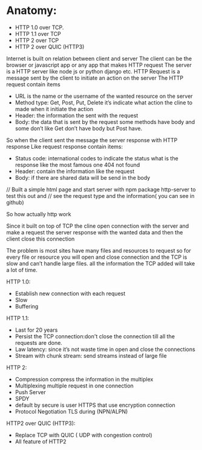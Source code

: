 # Anatomy:

- HTTP 1.0 over TCP.
- HTTP 1.1 over TCP
- HTTP 2 over TCP
- HTTP 2 over QUIC (HTTP3)

Internet is built on relation between client and server
The client can be the browser or javascript app or any app that makes HTTP request
The server is a HTTP server like node js or python django etc.
HTTP Request is a message sent by the client to initiate an action on the server
The HTTP request contain items

- URL is the name or the username of the wanted resource on the server
- Method type: Get, Post, Put, Delete it’s indicate what action the cline to made when it initiate the action
- Header: the information the sent with the request
- Body: the data that is sent by the request some methods have body and some don’t like Get don’t have body but Post have.

So when the client sent the message the server response with HTTP response
Like request response contain items:

- Status code: international codes to indicate the status what is the response like the most famous one 404 not found
- Header: contain the information like the request
- Body: if there are shared data will be send in the body

// Built a simple html page and start server with npm package http-server to test this out and
// see the request type and the information( you can see in github)

So how actually http work

Since it built on top of TCP the cline open connection with the server and make a request the server response with the wanted data and then the client close this connection

The problem is most sites have many files and resources to request so for every file or resource you will open and close connection and the TCP is slow and can’t handle large files. all the information the TCP added will take a lot of time.

HTTP 1.0:

- Establish new connection with each request
- Slow
- Buffering

HTTP 1.1:

- Last for 20 years
- Persist the TCP connection:don't close the connection till all the requests are done.
- Law latency: since it’s not waste time in open and close the connections
- Stream with chunk stream: send streams instead of large file

HTTP 2:

- Compression compress the information in the multiplex
- Multiplexing multiple request in one connection
- Push Server
- SPDY
- default by secure is user HTTPS that use encryption connection
- Protocol Negotiation TLS during (NPN/ALPN)

HTTP2 over QUIC (HTTP3):

- Replace TCP with QUIC ( UDP with congestion control)
- All feature of HTTP2
